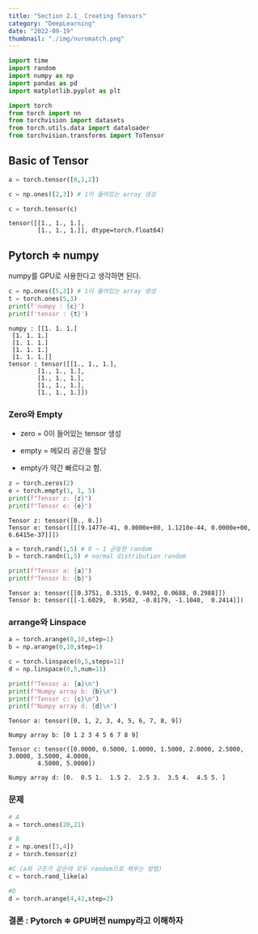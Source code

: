 ```yaml
---
title: "Section 2.1_ Creating Tensors"
category: "DeepLearning"
date: "2022-09-19"
thumbnail: "./img/nuromatch.png"
---
```


```python
import time
import random
import numpy as np
import pandas as pd
import matplotlib.pyplot as plt

import torch
from torch import nn
from torchvision import datasets
from torch.utils.data import dataloader
from torchvision.transforms import ToTensor
```

## Basic of Tensor

```python
a = torch.tensor([0,1,2])

c = np.ones([2,3]) # 1이 들어있는 array 생성

c = torch.tensor(c)


```

    tensor([[1., 1., 1.],
            [1., 1., 1.]], dtype=torch.float64)

## Pytorch ≑ numpy

numpy를 GPU로 사용한다고 생각하면 된다.

```python
c = np.ones([5,3]) # 1이 들어있는 array 생성
t = torch.ones(5,3)
print(f'numpy : {c}')
print(f'tensor : {t}')

```

    numpy : [[1. 1. 1.]
     [1. 1. 1.]
     [1. 1. 1.]
     [1. 1. 1.]
     [1. 1. 1.]]
    tensor : tensor([[1., 1., 1.],
            [1., 1., 1.],
            [1., 1., 1.],
            [1., 1., 1.],
            [1., 1., 1.]])

### Zero와 Empty

- zero = 0이 들어있는 tensor 생성

- empty = 메모리 공간을 할당
- empty가 약간 빠르다고 함.

```python
z = torch.zeros(2)
e = torch.empty(1, 1, 5)
print(f"Tensor z: {z}")
print(f"Tensor e: {e}")
```

    Tensor z: tensor([0., 0.])
    Tensor e: tensor([[[9.1477e-41, 0.0000e+00, 1.1210e-44, 0.0000e+00, 6.6415e-37]]])

```python
a = torch.rand(1,5) # 0 ~ 1 균등한 random
b = torch.randn(1,5) # normal distribution random

print(f"Tensor a: {a}")
print(f"Tensor b: {b}")
```

    Tensor a: tensor([[0.3751, 0.3315, 0.9492, 0.0688, 0.2988]])
    Tensor b: tensor([[-1.6029,  0.9502, -0.8179, -1.1040,  0.2414]])

### arrange와 Linspace

```python
a = torch.arange(0,10,step=1)
b = np.arange(0,10,step=1)

c = torch.linspace(0,5,steps=11)
d = np.linspace(0,5,num=11)

print(f"Tensor a: {a}\n")
print(f"Numpy array b: {b}\n")
print(f"Tensor c: {c}\n")
print(f"Numpy array d: {d}\n")
```

    Tensor a: tensor([0, 1, 2, 3, 4, 5, 6, 7, 8, 9])

    Numpy array b: [0 1 2 3 4 5 6 7 8 9]

    Tensor c: tensor([0.0000, 0.5000, 1.0000, 1.5000, 2.0000, 2.5000, 3.0000, 3.5000, 4.0000,
            4.5000, 5.0000])

    Numpy array d: [0.  0.5 1.  1.5 2.  2.5 3.  3.5 4.  4.5 5. ]

### 문제

```python
# A
a = torch.ones(20,21)

# B
z = np.ones([3,4])
z = torch.tensor(z)

#C (a와 구조가 같은데 모두 random으로 채우는 방법)
c = torch.rand_like(a)

#D
d = torch.arange(4,42,step=2)

```

### 결론 : Pytorch ≑ GPU버전 numpy라고 이해하자
